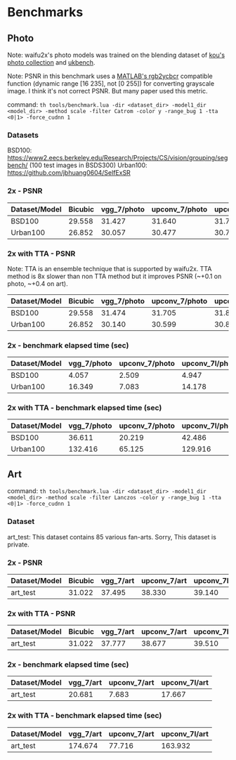 # Benchmarks

## Photo

Note: waifu2x's photo models was trained on the blending dataset of [kou's photo collection](http://photosku.com/photo/category/%E6%92%AE%E5%BD%B1%E8%80%85/kou/) and [ukbench](http://vis.uky.edu/~stewe/ukbench/).

Note: PSNR in this benchmark uses a [MATLAB's rgb2ycbcr](https://jp.mathworks.com/help/images/ref/rgb2ycbcr.html?lang=en) compatible function (dynamic range [16 235], not [0 255]) for converting grayscale image. I think it's not correct PSNR. But many paper used this metric.

command: 
`th tools/benchmark.lua -dir <dataset_dir> -model1_dir <model_dir> -method scale -filter Catrom -color y -range_bug 1 -tta <0|1> -force_cudnn 1`

### Datasets

BSD100: https://www2.eecs.berkeley.edu/Research/Projects/CS/vision/grouping/segbench/ (100 test images in BSDS300)
Urban100: https://github.com/jbhuang0604/SelfExSR

### 2x - PSNR 

| Dataset/Model | Bicubic       | vgg\_7/photo  | upconv\_7/photo  | upconv\_7l/photo | resnet_14l/photo | 
|---------------|---------------|---------------|------------------|------------------|--------------------|
| BSD100        | 29.558        | 31.427        | 31.640           | 31.749           | 31.847             |
| Urban100      | 26.852        | 30.057        | 30.477           | 30.759           | 31.016             |

### 2x with TTA - PSNR 

Note: TTA is an ensemble technique that is supported by waifu2x. TTA method is 8x slower than non TTA method but it improves PSNR (~+0.1 on photo, ~+0.4 on art).

| Dataset/Model | Bicubic       | vgg\_7/photo  | upconv\_7/photo  | upconv\_7l/photo | resnet_14l/photo | 
|---------------|---------------|---------------|------------------|------------------|--------------------|
| BSD100        | 29.558        | 31.474        | 31.705           | 31.812           | 31.915             |
| Urban100      | 26.852        | 30.140        | 30.599           | 30.868           | 31.162             |

### 2x - benchmark elapsed time (sec)

| Dataset/Model | vgg\_7/photo  | upconv\_7/photo  | upconv\_7l/photo | resnet_14l/photo |
|---------------|---------------|------------------|------------------|--------------------|
| BSD100        | 4.057         | 2.509            | 4.947            | 6.86               |
| Urban100      | 16.349        | 7.083            | 14.178           | 27.87              |

### 2x with TTA - benchmark elapsed time (sec)

| Dataset/Model | vgg\_7/photo  | upconv\_7/photo  | upconv\_7l/photo | resnet_14l/photo |
|---------------|---------------|------------------|------------------|--------------------|
| BSD100        | 36.611        | 20.219           | 42.486           | 60.38              |
| Urban100      | 132.416       | 65.125           | 129.916          | 255.20             |

## Art

command: 
`th tools/benchmark.lua -dir <dataset_dir> -model1_dir <model_dir> -method scale -filter Lanczos -color y -range_bug 1 -tta <0|1> -force_cudnn 1`

### Dataset

art_test: This dataset contains 85 various fan-arts. Sorry, This dataset is private. 

### 2x - PSNR 

| Dataset/Model | Bicubic       | vgg\_7/art  | upconv\_7/art  | upconv\_7l/art | 
|---------------|---------------|-------------|----------------|----------------|
| art_test      | 31.022        | 37.495      | 38.330         | 39.140         |

### 2x with TTA - PSNR 

| Dataset/Model | Bicubic       | vgg\_7/art  | upconv\_7/art  | upconv\_7l/art | 
|---------------|---------------|-------------|----------------|----------------|
| art_test      | 31.022        | 37.777      | 38.677         | 39.510         |

### 2x - benchmark elapsed time (sec)

| Dataset/Model | vgg\_7/art  | upconv\_7/art  | upconv\_7l/art | 
|---------------|-------------|----------------|----------------|
| art_test      | 20.681      | 7.683          | 17.667         |

### 2x with TTA - benchmark elapsed time (sec)

| Dataset/Model | vgg\_7/art  | upconv\_7/art  | upconv\_7l/art | 
|---------------|-------------|----------------|----------------|
| art_test      | 174.674     | 77.716         | 163.932        |

